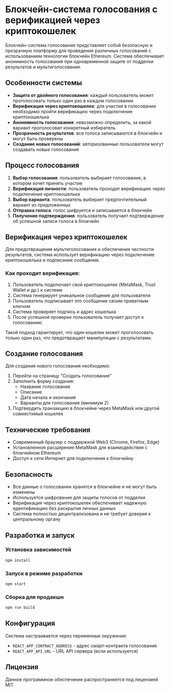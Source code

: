 # Блокчейн-система голосования с верификацией через криптокошелек

Блокчейн-система голосования представляет собой безопасную и прозрачную платформу для проведения различных голосований с использованием технологии блокчейн Ethereum. Система обеспечивает анонимность голосования при одновременной защите от подделки результатов и мультиголосования.

## Особенности системы

- **Защита от двойного голосования**: каждый пользователь может проголосовать только один раз в каждом голосовании
- **Верификация через криптокошелек**: для участия в голосовании необходимо пройти верификацию через подключение криптокошелька
- **Анонимность голосования**: невозможно определить, за какой вариант проголосовал конкретный избиратель
- **Прозрачность результатов**: все голоса записываются в блокчейн и могут быть проверены
- **Создание новых голосований**: авторизованные пользователи могут создавать новые голосования

## Процесс голосования

1. **Выбор голосования**: пользователь выбирает голосование, в котором хочет принять участие
2. **Верификация личности**: пользователь проходит верификацию через подключение криптокошелька
3. **Выбор варианта**: пользователь выбирает предпочтительный вариант из предложенных
4. **Отправка голоса**: голос шифруется и записывается в блокчейн
5. **Получение подтверждения**: пользователь получает подтверждение об успешной записи голоса в блокчейн

## Верификация через криптокошелек

Для предотвращения мультиголосования и обеспечения честности результатов, система использует верификацию через подключение криптокошелька и подписание сообщения.

### Как проходит верификация:

1. Пользователь подключает свой криптокошелек (MetaMask, Trust Wallet и др.) к системе
2. Система генерирует уникальное сообщение для пользователя
3. Пользователь подписывает это сообщение своим приватным ключом
4. Система проверяет подпись и адрес кошелька
5. После успешной проверки пользователь получает доступ к голосованию

Такой подход гарантирует, что один кошелек может проголосовать только один раз, что предотвращает манипуляции с результатами.

## Создание голосования

Для создания нового голосования необходимо:

1. Перейти на страницу "Создать голосование"
2. Заполнить форму создания:
   - Название голосования
   - Описание
   - Дата начала и окончания
   - Варианты для голосования (минимум 2)
3. Подтвердить транзакцию в блокчейне через MetaMask или другой совместимый кошелек

## Технические требования

- Современный браузер с поддержкой Web3 (Chrome, Firefox, Edge)
- Установленное расширение MetaMask для взаимодействия с блокчейном Ethereum
- Доступ к сети Интернет для подключения к блокчейну

## Безопасность

- Все данные о голосовании хранятся в блокчейне и не могут быть изменены
- Используется шифрование для защиты голосов от подделки
- Верификация через криптокошелек обеспечивает надежную идентификацию без раскрытия личных данных
- Система полностью децентрализована и не требует доверия к центральному органу

## Разработка и запуск

### Установка зависимостей
```bash
npm install
```

### Запуск в режиме разработки
```bash
npm start
```

### Сборка для продакшн
```bash
npm run build
```

## Конфигурация

Система настраивается через переменные окружения:
- `REACT_APP_CONTRACT_ADDRESS` - адрес смарт-контракта голосования
- `REACT_APP_API_URL` - URL API сервера (если используется)

## Лицензия

Данное программное обеспечение распространяется под лицензией MIT. 